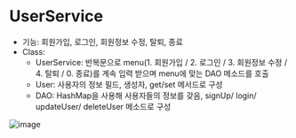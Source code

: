 # UserService

- 기능: 회원가입, 로그인, 회원정보 수정, 탈퇴, 종료
- Class: 
  - UserService: 반복문으로 menu(1. 회원가입 / 2. 로그인 / 3. 회원정보 수정 / 4. 탈퇴 / 0. 종료)를 계속 입력 받으며 menu에 맞는 DAO 메소드를 호출
  - User: 사용자의 정보 필드, 생성자, get/set 메서드로 구성
  - DAO: HashMap을 사용해 사용자들의 정보를 갖음, signUp/ login/ updateUser/ deleteUser 메소드로 구성


![image](https://github.com/chaeheonjeong/pda-java-practice/assets/116990111/92d5afea-a9df-4ea2-b407-b0053a3c8f62)
